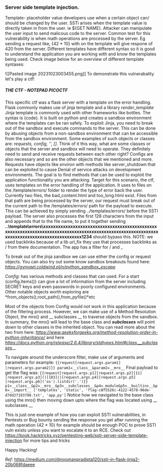 ### Server side template injection. 

Template- placeholder value developers use when a certain object can/ should be changed by the user.
SSTi arises when the template value is directly taken in from the user. ie ${GET NAME}.
Attacker can manipulate the user input to send malicous code to the server.
Common test for this vulnerability is when math operations are processed by the server. Eg sending a request like, {42 * 10} with on the template will give respone of 420 from the server.
Different templates have different syntax so it is good to understand the application you are working with and know the templates being used. Check image below for an overview of different template syntaxes:

![[Pasted image 20231023003455.png]]
To demonstrate this vulnerabality let's play a ctf!

##### THE CTF - NOTEPAD PICOCTF 
 This specific ctf was a flask server with a template on the error handling.
 Flask commonly makes use of jinja template and a library *render_template*
 Jinja template is commonly used with other frameworks like bottles. The syntax is {code}.
 It is built on python and creates a sandbox environment where the templates can be ran safely. To exploit Jinja, you need to break out of the sandbox and execute commands to the server. This can be done by abusing objects from a non-sandbox environment that can be accessible from the sandbox environment. Some examples of such objects or classes are: *requests, config, '', []*. Think of it this way, what are some classes or objects that the server and sandbox will need to operate. They definitely need to send and receive requests between each other right? Configs are also necessary and so are the other objects that we mentioned and more. 
 Requests have objects like *environ* with methods like server_shutdown that can be exploited to cause Denial of service attacks on development environments.
 The goal is to find methods that can be used to exploit the application functionality you are attacking. 
 Target for this scenario, the ctf, uses templates on the error handling of the application. It uses to files on the /template/errors/ folder to render the type of error back the user. Currently two files, the bad_content.html and too_long.html exist.
 Files from that path are being processed by the server, our request must break out of the current path to the /templates/errors/  path for the payload to execute. This can be achieved by simply sending ../templates/errors/   before the SSTI payload. 
 The server also processes the first 128 characters from the input and appends that to the file name, to put it together sending **..\template\errors\xxxxxxxxxxxxxxxxxxxxxxxxxxxxxxxxxxxxxxxxxxxxxxxxxxxxxxxxxxxxxxxxxxxxxxxxxxxxxxxxxxxxxxxxxxxxxxxxxxxxxxxxxxxxxxxxxxxxxxxxxxxxxxxxxxxxxxxxxxx1234** should bypass this. NOTE: we used backlinks because of a lib url_fix they use that processes backlinks as / from there documentation. The app has a filter for / and _
 
 To break out of the jinja sandbox we can use either the config or request objects. You can also try out some know sandbox breakouts found here: _https://gynvael.coldwind.pl/n/python_sandbox_escape_
 
 *Config:* has various methods and classes that can used. For a start {config.items()} can give a lot of information from the server including SECRET keys and even passwords in poorly configured environments. Other notable objects worth exploring are *from_objects(),root_path(),from_pyfile()*etc
 
 
 Most of the objects from Config would not work in this application because of the filtering process. However, we can make use of a Method Resolution Object, the mro() and  __ subclasses __ to traverse objects from the sandbox. In summary, the mro() will lead to the base class and ___subclasses___ will point down to other classes in the inherited object. You can read more about the two from here: _https://www.geeksforgeeks.org/method-resolution-order-in-python-inheritance/_ and here
 _https://docs.python.org/release/2.6.4/library/stdtypes.html#class.__subclasses___

 To navigate around the underscore filter, make use of arguments and parameters for example: 	 ```
	{{request[request.args.param1][request.args.param2]}} param1=__class__&param2=__mro__
		```
 Final payload to get the flag was:
	 ```
	{{request[request.args.p1][request.args.p2][11][request.args.p3]()[183]()[request.args.p4][request.args.p5][request.args.p6]('os').listdir('.')}} p1=__class__&p2=__mro__&p3=__subclasses__&p4=_module&p5=__builtins__&p6=__import__
	['templates', 'static', 'flag-c8f5526c-4122-4578-96de-d7dd27193798.txt', 'app.py']
	 ```
 Notice how we navigated to the base class using the mro() then moving down upto where the flag was located using  __ subclasses __ 

 This is just one example of how you can exploit SSTI vulnerabilities, in Pentests or Bug bounty sending the response you get after running the math operation {42 * 10} for example should be enough POC to prove SSTI vuln exists unless you want to escalate it to an RCE. Check out https://book.hacktricks.xyz/pentesting-web/ssti-server-side-template-injection for more tips and tricks

Happy Hacking!
 


_Ref:_
https://medium.com/@nyomanpradipta120/ssti-in-flask-jinja2-20b068fdaeee
